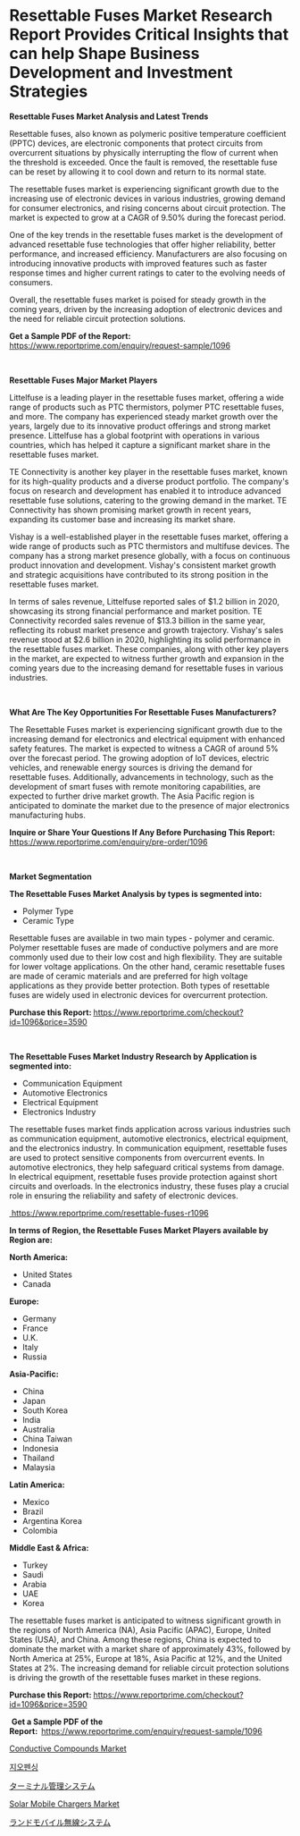<p><h1>Resettable Fuses Market Research Report Provides Critical Insights that can help Shape Business Development and Investment Strategies</h1></p><p><strong>Resettable Fuses Market Analysis and Latest Trends</strong></p>
<p><p>Resettable fuses, also known as polymeric positive temperature coefficient (PPTC) devices, are electronic components that protect circuits from overcurrent situations by physically interrupting the flow of current when the threshold is exceeded. Once the fault is removed, the resettable fuse can be reset by allowing it to cool down and return to its normal state.</p><p>The resettable fuses market is experiencing significant growth due to the increasing use of electronic devices in various industries, growing demand for consumer electronics, and rising concerns about circuit protection. The market is expected to grow at a CAGR of 9.50% during the forecast period.</p><p>One of the key trends in the resettable fuses market is the development of advanced resettable fuse technologies that offer higher reliability, better performance, and increased efficiency. Manufacturers are also focusing on introducing innovative products with improved features such as faster response times and higher current ratings to cater to the evolving needs of consumers.</p><p>Overall, the resettable fuses market is poised for steady growth in the coming years, driven by the increasing adoption of electronic devices and the need for reliable circuit protection solutions.</p></p>
<p><strong>Get a Sample PDF of the Report:&nbsp;</strong> <a href="https://www.reportprime.com/enquiry/request-sample/1096">https://www.reportprime.com/enquiry/request-sample/1096</a></p>
<p>&nbsp;</p>
<p><strong>Resettable Fuses Major Market Players</strong></p>
<p><p>Littelfuse is a leading player in the resettable fuses market, offering a wide range of products such as PTC thermistors, polymer PTC resettable fuses, and more. The company has experienced steady market growth over the years, largely due to its innovative product offerings and strong market presence. Littelfuse has a global footprint with operations in various countries, which has helped it capture a significant market share in the resettable fuses market.</p><p>TE Connectivity is another key player in the resettable fuses market, known for its high-quality products and a diverse product portfolio. The company's focus on research and development has enabled it to introduce advanced resettable fuse solutions, catering to the growing demand in the market. TE Connectivity has shown promising market growth in recent years, expanding its customer base and increasing its market share.</p><p>Vishay is a well-established player in the resettable fuses market, offering a wide range of products such as PTC thermistors and multifuse devices. The company has a strong market presence globally, with a focus on continuous product innovation and development. Vishay's consistent market growth and strategic acquisitions have contributed to its strong position in the resettable fuses market.</p><p>In terms of sales revenue, Littelfuse reported sales of $1.2 billion in 2020, showcasing its strong financial performance and market position. TE Connectivity recorded sales revenue of $13.3 billion in the same year, reflecting its robust market presence and growth trajectory. Vishay's sales revenue stood at $2.6 billion in 2020, highlighting its solid performance in the resettable fuses market. These companies, along with other key players in the market, are expected to witness further growth and expansion in the coming years due to the increasing demand for resettable fuses in various industries.</p></p>
<p>&nbsp;</p>
<p><strong>What Are The Key Opportunities For Resettable Fuses Manufacturers?</strong></p>
<p><p>The Resettable Fuses market is experiencing significant growth due to the increasing demand for electronics and electrical equipment with enhanced safety features. The market is expected to witness a CAGR of around 5% over the forecast period. The growing adoption of IoT devices, electric vehicles, and renewable energy sources is driving the demand for resettable fuses. Additionally, advancements in technology, such as the development of smart fuses with remote monitoring capabilities, are expected to further drive market growth. The Asia Pacific region is anticipated to dominate the market due to the presence of major electronics manufacturing hubs.</p></p>
<p><strong>Inquire or Share Your Questions If Any Before Purchasing This Report:</strong> <a href="https://www.reportprime.com/enquiry/pre-order/1096">https://www.reportprime.com/enquiry/pre-order/1096</a></p>
<p>&nbsp;</p>
<p><strong>Market Segmentation</strong></p>
<p><strong>The Resettable Fuses Market Analysis by types is segmented into:</strong></p>
<p><ul><li>Polymer Type</li><li>Ceramic Type</li></ul></p>
<p><p>Resettable fuses are available in two main types - polymer and ceramic. Polymer resettable fuses are made of conductive polymers and are more commonly used due to their low cost and high flexibility. They are suitable for lower voltage applications. On the other hand, ceramic resettable fuses are made of ceramic materials and are preferred for high voltage applications as they provide better protection. Both types of resettable fuses are widely used in electronic devices for overcurrent protection.</p></p>
<p><strong>Purchase this Report:&nbsp;</strong><a href="https://www.reportprime.com/checkout?id=1096&price=3590">https://www.reportprime.com/checkout?id=1096&price=3590</a></p>
<p>&nbsp;</p>
<p><strong>The Resettable Fuses Market Industry Research by Application is segmented into:</strong></p>
<p><ul><li>Communication Equipment</li><li>Automotive Electronics</li><li>Electrical Equipment</li><li>Electronics Industry</li></ul></p>
<p><p>The resettable fuses market finds application across various industries such as communication equipment, automotive electronics, electrical equipment, and the electronics industry. In communication equipment, resettable fuses are used to protect sensitive components from overcurrent events. In automotive electronics, they help safeguard critical systems from damage. In electrical equipment, resettable fuses provide protection against short circuits and overloads. In the electronics industry, these fuses play a crucial role in ensuring the reliability and safety of electronic devices.</p></p>
<p><a href="https://www.reportprime.com/resettable-fuses-r1096">&nbsp;https://www.reportprime.com/resettable-fuses-r1096</a></p>
<p><strong>In terms of Region, the Resettable Fuses Market Players available by Region are:</strong></p>
<p>
    <p> <strong> North America: </strong>
        <ul>
            <li>United States</li>
            <li>Canada</li>
        </ul>
        </p> 
    <p> <strong> Europe: </strong>
        <ul>
            <li>Germany</li>
            <li>France</li>
            <li>U.K.</li>
            <li>Italy</li>
            <li>Russia</li>
        </ul>
        </p> 
    <p> <strong> Asia-Pacific: </strong>
        <ul>
            <li>China</li>
            <li>Japan</li>
            <li>South Korea</li>
            <li>India</li>
            <li>Australia</li>
            <li>China Taiwan</li>
            <li>Indonesia</li>
            <li>Thailand</li>
            <li>Malaysia</li>
        </ul>
        </p> 
    <p> <strong> Latin America: </strong>
        <ul>
            <li>Mexico</li>
            <li>Brazil</li>
            <li>Argentina Korea</li>
            <li>Colombia</li>
        </ul>
        </p> 
    <p> <strong> Middle East & Africa: </strong>
        <ul>
            <li>Turkey</li>
            <li>Saudi</li>
            <li>Arabia</li>
            <li>UAE</li>
            <li>Korea</li>
        </ul>
    </p>
    </p>
<p><p>The resettable fuses market is anticipated to witness significant growth in the regions of North America (NA), Asia Pacific (APAC), Europe, United States (USA), and China. Among these regions, China is expected to dominate the market with a market share of approximately 43%, followed by North America at 25%, Europe at 18%, Asia Pacific at 12%, and the United States at 2%. The increasing demand for reliable circuit protection solutions is driving the growth of the resettable fuses market in these regions.</p></p>
<p><strong>Purchase this Report: </strong><a href="https://www.reportprime.com/checkout?id=1096&price=3590">https://www.reportprime.com/checkout?id=1096&price=3590</a></p>
<p>&nbsp;<strong>Get a Sample PDF of the Report:&nbsp;&nbsp;</strong><a href="https://www.reportprime.com/enquiry/request-sample/1096">https://www.reportprime.com/enquiry/request-sample/1096</a></p>
<p><strong></strong></p>
<p><p><a href="https://github.com/AnnChovey2023/Market-Research-Report-List-1/blob/main/conductive-compounds-market.md">Conductive Compounds Market</a></p><p><a href="https://github.com/JosefaRice/Market-Research-Report-List-1/blob/main/190413668382.md">지오펜싱</a></p><p><a href="https://github.com/NikitaBruen/Market-Research-Report-List-1/blob/main/384472870881.md">ターミナル管理システム</a></p><p><a href="https://github.com/ZackaryHalvorson2023/Market-Research-Report-List-1/blob/main/solar-mobile-chargers-market.md">Solar Mobile Chargers Market</a></p><p><a href="https://github.com/RudySimonis2023/Market-Research-Report-List-1/blob/main/945088970880.md">ランドモバイル無線システム</a></p></p>